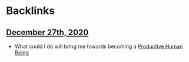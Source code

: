 
# Backlinks
## [December 27th, 2020](<December 27th, 2020.md>)
- What could I do will bring me towards becoming a [Productive Human Being](<Productive Human Being.md>)

